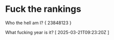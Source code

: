 # Fuck the rankings

Who the hell am I?
{ 23848123 }

What fucking year is it?
[ 2025-03-21T09:23:20Z ]
